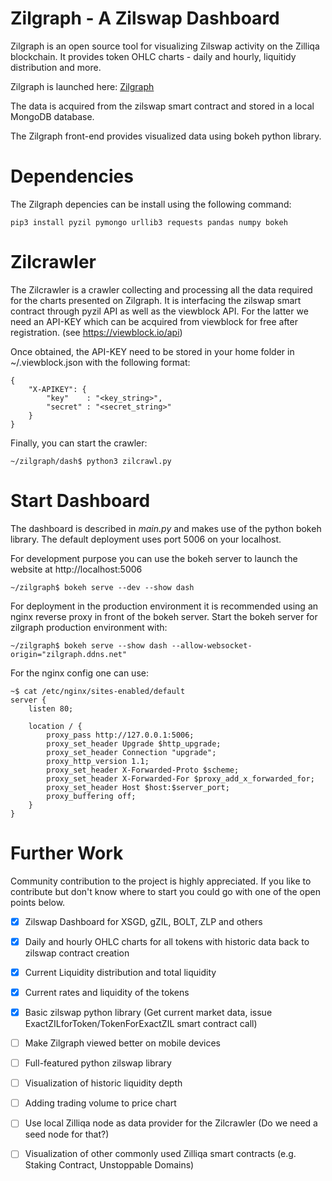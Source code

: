 # Zilgraph - A Zilswap Dashboard
Zilgraph is an open source tool for visualizing Zilswap activity on the Zilliqa blockchain. It provides token OHLC charts - daily and hourly, liquitidy distribution and more.

Zilgraph is launched here:  [Zilgraph](http://zilgraph.ddns.net)

The data is acquired from the zilswap smart contract and stored in a local MongoDB database.

The Zilgraph front-end provides visualized data using bokeh python library.

# Dependencies

The Zilgraph depencies can be install using the following command:

    pip3 install pyzil pymongo urllib3 requests pandas numpy bokeh

# Zilcrawler

The Zilcrawler is a crawler collecting and processing all the data required for the charts presented on Zilgraph. It is interfacing the zilswap smart contract through pyzil API as well as the viewblock API. For the latter we need an API-KEY which can be acquired from viewblock for free after registration. (see https://viewblock.io/api)

Once obtained, the API-KEY need to be stored in your home folder in ~/.viewblock.json with the following format:

    {
        "X-APIKEY": {
            "key"    : "<key_string>",
            "secret" : "<secret_string>"
        }
    }

Finally, you can start the crawler:

    ~/zilgraph/dash$ python3 zilcrawl.py 

# Start Dashboard

The dashboard is described in *main.py* and makes use of the python bokeh library. The default deployment uses port 5006 on your localhost.

For development purpose you can use the bokeh server to launch the website at http://localhost:5006

    ~/zilgraph$ bokeh serve --dev --show dash


For deployment in the production environment it is recommended using an nginx reverse proxy in front of the bokeh server. Start the bokeh server for zilgraph production environment with:

    ~/zilgraph$ bokeh serve --show dash --allow-websocket-origin="zilgraph.ddns.net"


For the nginx config one can use:

    ~$ cat /etc/nginx/sites-enabled/default 
    server {
        listen 80;

        location / {
            proxy_pass http://127.0.0.1:5006;
            proxy_set_header Upgrade $http_upgrade;
            proxy_set_header Connection "upgrade";
            proxy_http_version 1.1;
            proxy_set_header X-Forwarded-Proto $scheme;
            proxy_set_header X-Forwarded-For $proxy_add_x_forwarded_for;
            proxy_set_header Host $host:$server_port;
            proxy_buffering off;
        }
    }



# Further Work

Community contribution to the project is highly appreciated. If you like to contribute but don't know where to start you could go with one of the open points below.

- [x] Zilswap Dashboard for XSGD, gZIL, BOLT, ZLP and others
- [x] Daily and hourly OHLC charts for all tokens with historic data back to zilswap contract creation
- [x] Current Liquidity distribution and total liquidity
- [x] Current rates and liquidity of the tokens
- [x] Basic zilswap python library (Get current market data, issue ExactZILforToken/TokenForExactZIL smart contract call)
    
- [ ] Make Zilgraph viewed better on mobile devices
- [ ] Full-featured python zilswap library
- [ ] Visualization of historic liquidity depth
- [ ] Adding trading volume to price chart
- [ ] Use local Zilliqa node as data provider for the Zilcrawler (Do we need a seed node for that?)
- [ ] Visualization of other commonly used Zilliqa smart contracts (e.g. Staking Contract, Unstoppable Domains)

